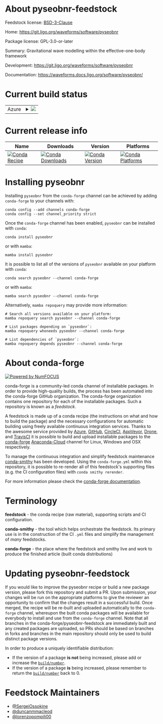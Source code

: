 About pyseobnr-feedstock
========================

Feedstock license: [BSD-3-Clause](https://github.com/conda-forge/pyseobnr-feedstock/blob/main/LICENSE.txt)

Home: https://git.ligo.org/waveforms/software/pyseobnr

Package license: GPL-3.0-or-later

Summary: Gravitational wave modelling within the effective-one-body framework

Development: https://git.ligo.org/waveforms/software/pyseobnr

Documentation: https://waveforms.docs.ligo.org/software/pyseobnr/

Current build status
====================


<table>
    
  <tr>
    <td>Azure</td>
    <td>
      <details>
        <summary>
          <a href="https://dev.azure.com/conda-forge/feedstock-builds/_build/latest?definitionId=19091&branchName=main">
            <img src="https://dev.azure.com/conda-forge/feedstock-builds/_apis/build/status/pyseobnr-feedstock?branchName=main">
          </a>
        </summary>
        <table>
          <thead><tr><th>Variant</th><th>Status</th></tr></thead>
          <tbody><tr>
              <td>linux_64_numpy1.22python3.10.____cpython</td>
              <td>
                <a href="https://dev.azure.com/conda-forge/feedstock-builds/_build/latest?definitionId=19091&branchName=main">
                  <img src="https://dev.azure.com/conda-forge/feedstock-builds/_apis/build/status/pyseobnr-feedstock?branchName=main&jobName=linux&configuration=linux%20linux_64_numpy1.22python3.10.____cpython" alt="variant">
                </a>
              </td>
            </tr><tr>
              <td>linux_64_numpy1.22python3.8.____cpython</td>
              <td>
                <a href="https://dev.azure.com/conda-forge/feedstock-builds/_build/latest?definitionId=19091&branchName=main">
                  <img src="https://dev.azure.com/conda-forge/feedstock-builds/_apis/build/status/pyseobnr-feedstock?branchName=main&jobName=linux&configuration=linux%20linux_64_numpy1.22python3.8.____cpython" alt="variant">
                </a>
              </td>
            </tr><tr>
              <td>linux_64_numpy1.22python3.9.____cpython</td>
              <td>
                <a href="https://dev.azure.com/conda-forge/feedstock-builds/_build/latest?definitionId=19091&branchName=main">
                  <img src="https://dev.azure.com/conda-forge/feedstock-builds/_apis/build/status/pyseobnr-feedstock?branchName=main&jobName=linux&configuration=linux%20linux_64_numpy1.22python3.9.____cpython" alt="variant">
                </a>
              </td>
            </tr><tr>
              <td>linux_64_numpy1.23python3.11.____cpython</td>
              <td>
                <a href="https://dev.azure.com/conda-forge/feedstock-builds/_build/latest?definitionId=19091&branchName=main">
                  <img src="https://dev.azure.com/conda-forge/feedstock-builds/_apis/build/status/pyseobnr-feedstock?branchName=main&jobName=linux&configuration=linux%20linux_64_numpy1.23python3.11.____cpython" alt="variant">
                </a>
              </td>
            </tr><tr>
              <td>osx_64_numpy1.22python3.10.____cpython</td>
              <td>
                <a href="https://dev.azure.com/conda-forge/feedstock-builds/_build/latest?definitionId=19091&branchName=main">
                  <img src="https://dev.azure.com/conda-forge/feedstock-builds/_apis/build/status/pyseobnr-feedstock?branchName=main&jobName=osx&configuration=osx%20osx_64_numpy1.22python3.10.____cpython" alt="variant">
                </a>
              </td>
            </tr><tr>
              <td>osx_64_numpy1.22python3.8.____cpython</td>
              <td>
                <a href="https://dev.azure.com/conda-forge/feedstock-builds/_build/latest?definitionId=19091&branchName=main">
                  <img src="https://dev.azure.com/conda-forge/feedstock-builds/_apis/build/status/pyseobnr-feedstock?branchName=main&jobName=osx&configuration=osx%20osx_64_numpy1.22python3.8.____cpython" alt="variant">
                </a>
              </td>
            </tr><tr>
              <td>osx_64_numpy1.22python3.9.____cpython</td>
              <td>
                <a href="https://dev.azure.com/conda-forge/feedstock-builds/_build/latest?definitionId=19091&branchName=main">
                  <img src="https://dev.azure.com/conda-forge/feedstock-builds/_apis/build/status/pyseobnr-feedstock?branchName=main&jobName=osx&configuration=osx%20osx_64_numpy1.22python3.9.____cpython" alt="variant">
                </a>
              </td>
            </tr><tr>
              <td>osx_64_numpy1.23python3.11.____cpython</td>
              <td>
                <a href="https://dev.azure.com/conda-forge/feedstock-builds/_build/latest?definitionId=19091&branchName=main">
                  <img src="https://dev.azure.com/conda-forge/feedstock-builds/_apis/build/status/pyseobnr-feedstock?branchName=main&jobName=osx&configuration=osx%20osx_64_numpy1.23python3.11.____cpython" alt="variant">
                </a>
              </td>
            </tr>
          </tbody>
        </table>
      </details>
    </td>
  </tr>
</table>

Current release info
====================

| Name | Downloads | Version | Platforms |
| --- | --- | --- | --- |
| [![Conda Recipe](https://img.shields.io/badge/recipe-pyseobnr-green.svg)](https://anaconda.org/conda-forge/pyseobnr) | [![Conda Downloads](https://img.shields.io/conda/dn/conda-forge/pyseobnr.svg)](https://anaconda.org/conda-forge/pyseobnr) | [![Conda Version](https://img.shields.io/conda/vn/conda-forge/pyseobnr.svg)](https://anaconda.org/conda-forge/pyseobnr) | [![Conda Platforms](https://img.shields.io/conda/pn/conda-forge/pyseobnr.svg)](https://anaconda.org/conda-forge/pyseobnr) |

Installing pyseobnr
===================

Installing `pyseobnr` from the `conda-forge` channel can be achieved by adding `conda-forge` to your channels with:

```
conda config --add channels conda-forge
conda config --set channel_priority strict
```

Once the `conda-forge` channel has been enabled, `pyseobnr` can be installed with `conda`:

```
conda install pyseobnr
```

or with `mamba`:

```
mamba install pyseobnr
```

It is possible to list all of the versions of `pyseobnr` available on your platform with `conda`:

```
conda search pyseobnr --channel conda-forge
```

or with `mamba`:

```
mamba search pyseobnr --channel conda-forge
```

Alternatively, `mamba repoquery` may provide more information:

```
# Search all versions available on your platform:
mamba repoquery search pyseobnr --channel conda-forge

# List packages depending on `pyseobnr`:
mamba repoquery whoneeds pyseobnr --channel conda-forge

# List dependencies of `pyseobnr`:
mamba repoquery depends pyseobnr --channel conda-forge
```


About conda-forge
=================

[![Powered by
NumFOCUS](https://img.shields.io/badge/powered%20by-NumFOCUS-orange.svg?style=flat&colorA=E1523D&colorB=007D8A)](https://numfocus.org)

conda-forge is a community-led conda channel of installable packages.
In order to provide high-quality builds, the process has been automated into the
conda-forge GitHub organization. The conda-forge organization contains one repository
for each of the installable packages. Such a repository is known as a *feedstock*.

A feedstock is made up of a conda recipe (the instructions on what and how to build
the package) and the necessary configurations for automatic building using freely
available continuous integration services. Thanks to the awesome service provided by
[Azure](https://azure.microsoft.com/en-us/services/devops/), [GitHub](https://github.com/),
[CircleCI](https://circleci.com/), [AppVeyor](https://www.appveyor.com/),
[Drone](https://cloud.drone.io/welcome), and [TravisCI](https://travis-ci.com/)
it is possible to build and upload installable packages to the
[conda-forge](https://anaconda.org/conda-forge) [Anaconda-Cloud](https://anaconda.org/)
channel for Linux, Windows and OSX respectively.

To manage the continuous integration and simplify feedstock maintenance
[conda-smithy](https://github.com/conda-forge/conda-smithy) has been developed.
Using the ``conda-forge.yml`` within this repository, it is possible to re-render all of
this feedstock's supporting files (e.g. the CI configuration files) with ``conda smithy rerender``.

For more information please check the [conda-forge documentation](https://conda-forge.org/docs/).

Terminology
===========

**feedstock** - the conda recipe (raw material), supporting scripts and CI configuration.

**conda-smithy** - the tool which helps orchestrate the feedstock.
                   Its primary use is in the construction of the CI ``.yml`` files
                   and simplify the management of *many* feedstocks.

**conda-forge** - the place where the feedstock and smithy live and work to
                  produce the finished article (built conda distributions)


Updating pyseobnr-feedstock
===========================

If you would like to improve the pyseobnr recipe or build a new
package version, please fork this repository and submit a PR. Upon submission,
your changes will be run on the appropriate platforms to give the reviewer an
opportunity to confirm that the changes result in a successful build. Once
merged, the recipe will be re-built and uploaded automatically to the
`conda-forge` channel, whereupon the built conda packages will be available for
everybody to install and use from the `conda-forge` channel.
Note that all branches in the conda-forge/pyseobnr-feedstock are
immediately built and any created packages are uploaded, so PRs should be based
on branches in forks and branches in the main repository should only be used to
build distinct package versions.

In order to produce a uniquely identifiable distribution:
 * If the version of a package **is not** being increased, please add or increase
   the [``build/number``](https://docs.conda.io/projects/conda-build/en/latest/resources/define-metadata.html#build-number-and-string).
 * If the version of a package **is** being increased, please remember to return
   the [``build/number``](https://docs.conda.io/projects/conda-build/en/latest/resources/define-metadata.html#build-number-and-string)
   back to 0.

Feedstock Maintainers
=====================

* [@SergeiOssokine](https://github.com/SergeiOssokine/)
* [@duncanmmacleod](https://github.com/duncanmmacleod/)
* [@lorenzopompili00](https://github.com/lorenzopompili00/)

